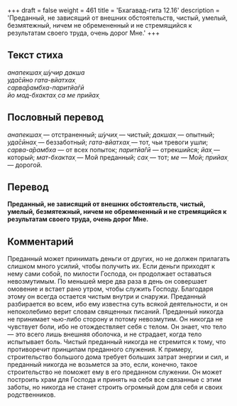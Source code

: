 +++
draft = false
weight = 461
title = 'Бхагавад-гита 12.16'
description = 'Преданный, не зависящий от внешних обстоятельств, чистый, умелый, безмятежный, ничем не обремененный и не стремящийся к результатам своего труда, очень дорог Мне.'
+++

## Текст стиха

_анапекшах̣ ш́учир дакша  
уда̄сӣно гата-вйатхах̣  
сарва̄рамбха-паритйа̄гӣ  
йо мад-бхактах̣ са ме прийах̣_

## Пословный перевод

_анапекшах̣_ — отстраненный; _ш́учих̣_ — чистый; _дакшах̣_ — опытный; _уда̄сӣнах̣_ — беззаботный; _гата_\-_вйатхах̣_ — тот, чьи тревоги ушли; _сарва_\-_а̄рамбха_ — от всех попыток; _паритйа̄гӣ_ — отрекшийся; _йах̣_ — который; _мат_\-_бхактах̣_ — Мой преданный; _сах̣_ — тот; _ме_ — Мой; _прийах̣_ — дорогой.

## Перевод

**Преданный, не зависящий от внешних обстоятельств, чистый, умелый, безмятежный, ничем не обремененный и не стремящийся к результатам своего труда, очень дорог Мне.**

## Комментарий

Преданный может принимать деньги от других, но не должен прилагать слишком много усилий, чтобы получить их. Если деньги приходят к нему сами собой, по милости Господа, он продолжает оставаться невозмутимым. По меньшей мере два раза в день он совершает омовение и встает рано утром, чтобы служить Господу. Благодаря этому он всегда остается чистым внутри и снаружи. Преданный разбирается во всем, ибо ему известна суть всякой деятельности, и он непоколебимо верит словам священных писаний. Преданный никогда не принимает чью-либо сторону и потому невозмутим. Он никогда не чувствует боли, ибо не отождествляет себя с телом. Он знает, что тело — это всего лишь внешняя оболочка, и не страдает, когда тело испытывает боль. Чистый преданный никогда не стремится к тому, что противоречит принципам преданного служения. К примеру, строительство большого дома требует больших затрат энергии и сил, и преданный никогда не возьмется за это, если, конечно, такое строительство не поможет ему в его преданном служении. Он может построить храм для Господа и принять на себя все связанные с этим заботы, но никогда не станет строить огромный дом для себя и своих родственников.

